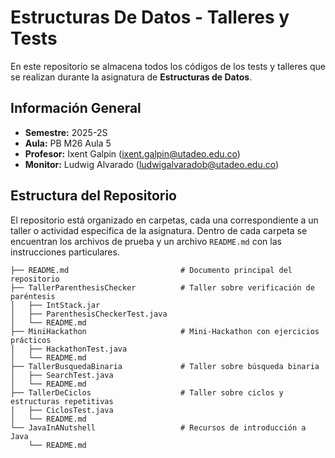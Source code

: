 # Estructuras De Datos - Talleres y Tests

En este repositorio se almacena todos los códigos de los tests y talleres que se realizan durante la asignatura de **Estructuras de Datos**. 


## Información General

- **Semestre:** 2025-2S  
- **Aula:** PB M26 Aula 5  
- **Profesor:** Ixent Galpin (ixent.galpin@utadeo.edu.co)  
- **Monitor:** Ludwig Alvarado (ludwigalvaradob@utadeo.edu.co)  


## Estructura del Repositorio

El repositorio está organizado en carpetas, cada una correspondiente a un taller o actividad específica de la asignatura. Dentro de cada carpeta se encuentran los archivos de prueba y un archivo `README.md` con las instrucciones particulares.

```text
├── README.md                         # Documento principal del repositorio
├── TallerParenthesisChecker          # Taller sobre verificación de paréntesis
│   ├── IntStack.jar
│   ├── ParenthesisCheckerTest.java
│   └── README.md
├── MiniHackathon                     # Mini-Hackathon con ejercicios prácticos
│   ├── HackathonTest.java
│   └── README.md
├── TallerBusquedaBinaria             # Taller sobre búsqueda binaria
│   ├── SearchTest.java
│   └── README.md
├── TallerDeCiclos                    # Taller sobre ciclos y estructuras repetitivas
│   ├── CiclosTest.java
│   └── README.md
└── JavaInANutshell                   # Recursos de introducción a Java
    └── README.md
```



